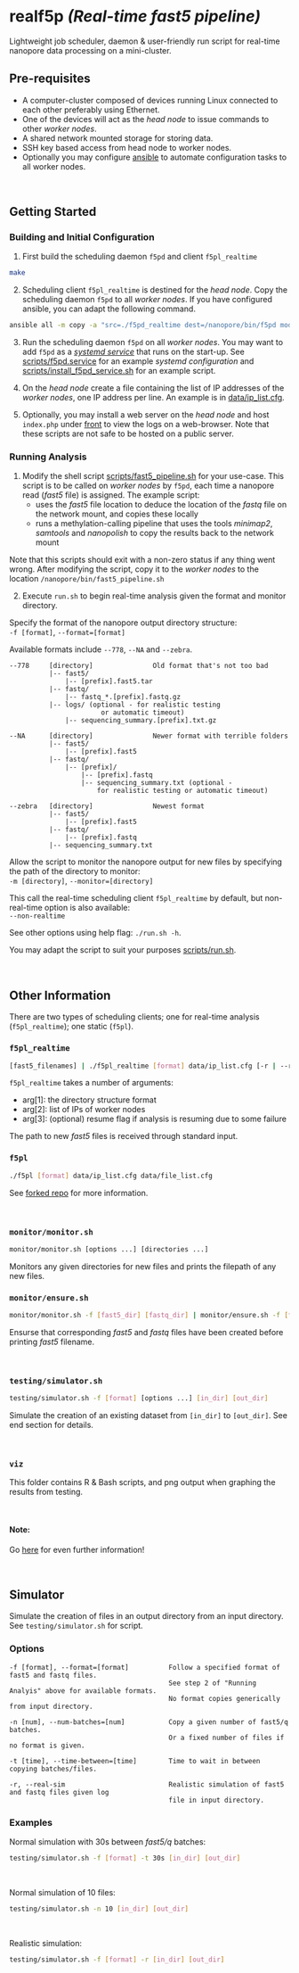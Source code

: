 # **realf5p** *(Real-time fast5 pipeline)*

Lightweight job scheduler, daemon & user-friendly run script for real-time nanopore data processing on a mini-cluster.

## Pre-requisites

- A computer-cluster composed of devices running Linux connected to each other preferably using Ethernet.
- One of the devices will act as the *head node* to issue commands to other *worker nodes*.
- A shared network mounted storage for storing data.
- SSH key based access from head node to worker nodes.
- Optionally you may configure [ansible](https://docs.ansible.com/ansible/latest/index.html) to automate configuration tasks to all worker nodes.

</br>

## Getting Started

### Building and Initial Configuration

1. First build the scheduling daemon `f5pd` and client `f5pl_realtime`

```sh
make
```

2. Scheduling client `f5pl_realtime` is destined for the *head node*. Copy the scheduling daemon `f5pd` to all *worker nodes*. If you have configured ansible, you can adapt the following command.

```sh
ansible all -m copy -a "src=./f5pd_realtime dest=/nanopore/bin/f5pd mode=0755"
```

3. Run the scheduling daemon `f5pd` on all *worker nodes*. You may want to add `f5pd` as a *[systemd service](http://manpages.ubuntu.com/manpages/cosmic/man5/systemd.service.5.html)* that runs on the start-up. See [scripts/f5pd.service](https://github.com/sashajenner/realf5p/blob/master/scripts/f5pd.service) for an example *systemd configuration* and  [scripts/install_f5pd_service.sh](https://github.com/sashajenner/realf5p/blob/master/scripts/install_f5pd_service.sh) for an example script.

4. On the *head node* create a file containing the list of IP addresses of the *worker nodes*, one IP address per line. An example is in [data/ip_list.cfg](https://github.com/sashajenner/realf5p/blob/master/data/ip_list.cfg).

5. Optionally, you may install a web server on the *head node* and host `index.php` under [front](https://github.com/sashajenner/realf5p/tree/master/front) to view the logs on a web-browser. Note that these scripts are not safe to be hosted on a public server.

### Running Analysis

1. Modify the shell script [scripts/fast5_pipeline.sh](https://github.com/sashajenner/realf5p/blob/master/scripts/fast5_pipeline.sh) for your use-case. This script is to be called on *worker nodes* by `f5pd`, each time a nanopore read (*fast5* file) is assigned. The example script:
    - uses the *fast5* file location to deduce the location of the *fastq* file on the network mount, and copies these locally
    - runs a methylation-calling pipeline that uses the tools *minimap2*, *samtools* and *nanopolish* to copy the results back to the network mount

  Note that this scripts should exit with a non-zero status if any thing went wrong. After modifying the script, copy it to the *worker nodes* to the location `/nanopore/bin/fast5_pipeline.sh`

2. Execute `run.sh` to begin real-time analysis given the format and monitor directory.

Specify the format of the nanopore output directory structure:</br>
  `-f [format]`, `--format=[format]`</br>

  Available formats include `--778`, `--NA` and `--zebra`.
      
    --778     [directory]               Old format that's not too bad
              |-- fast5/
                  |-- [prefix].fast5.tar
              |-- fastq/
                  |-- fastq_*.[prefix].fastq.gz
              |-- logs/ (optional - for realistic testing
                           or automatic timeout)
                  |-- sequencing_summary.[prefix].txt.gz
           
    --NA      [directory]               Newer format with terrible folders
              |-- fast5/
                  |-- [prefix].fast5
              |-- fastq/
                  |-- [prefix]/
                      |-- [prefix].fastq
                      |-- sequencing_summary.txt (optional - 
                          for realistic testing or automatic timeout)
  
    --zebra   [directory]               Newest format
              |-- fast5/
                  |-- [prefix].fast5
              |-- fastq/
                  |-- [prefix].fastq
              |-- sequencing_summary.txt
              
Allow the script to monitor the nanopore output for new files by specifying the path of the directory to monitor:</br>
`-m [directory]`, `--monitor=[directory]`

This call the real-time scheduling client `f5pl_realtime` by default, but non-real-time option is also available:</br>
`--non-realtime`

See other options using help flag: `./run.sh -h`.

You may adapt the script to suit your purposes [scripts/run.sh](https://github.com/sashajenner/realf5p/blob/master/run.sh).

</br>

## Other Information

There are two types of scheduling clients; one for real-time analysis (`f5pl_realtime`); one static (`f5pl`).

### `f5pl_realtime`

```sh
[fast5_filenames] | ./f5pl_realtime [format] data/ip_list.cfg [-r | --resume]
```

`f5pl_realtime` takes a number of arguments:
  - arg[1]: the directory structure format
  - arg[2]: list of IPs of worker nodes
  - arg[3]: (optional) resume flag if analysis is resuming due to some failure
  
The path to new *fast5* files is received through standard input.

### `f5pl`

```sh
./f5pl [format] data/ip_list.cfg data/file_list.cfg
```

See [forked repo](https://github.com/hasindu2008/f5p) for more information.

</br>

### `monitor/monitor.sh`

```sh
monitor/monitor.sh [options ...] [directories ...]
```

Monitors any given directories for new files and prints the filepath of any new files.

### `monitor/ensure.sh`

```sh
monitor/monitor.sh -f [fast5_dir] [fastq_dir] | monitor/ensure.sh -f [format]
```

Ensurse that corresponding *fast5* and *fastq* files have been created before printing *fast5* filename.

</br>

### `testing/simulator.sh`

```sh
testing/simulator.sh -f [format] [options ...] [in_dir] [out_dir]
```

Simulate the creation of an existing dataset from `[in_dir]` to `[out_dir]`. See end section for details.

</br>

### `viz` 
This folder contains R & Bash scripts, and png output when graphing the results from testing.

</br>

#### Note:
Go <a href="https://docs.google.com/document/d/1-2RCcfGXeqRvT5TlAIgXEg3VJ8hkq5JAGduU6x45RF0/edit" target="_blank">here</a> for even further information!

</br>

## Simulator

Simulate the creation of files in an output directory from an input directory. See `testing/simulator.sh` for script.

### Options

    -f [format], --format=[format]          Follow a specified format of fast5 and fastq files. 
                                            See step 2 of "Running Analyis" above for available formats.
                                            No format copies generically from input directory.
                                            
    -n [num], --num-batches=[num]           Copy a given number of fast5/q batches.
                                            Or a fixed number of files if no format is given.
                                            
    -t [time], --time-between=[time]        Time to wait in between copying batches/files.
    
    -r, --real-sim                          Realistic simulation of fast5 and fastq files given log
                                            file in input directory.
                                           
### Examples

Normal simulation with 30s between *fast5/q* batches:
</br>

```sh
testing/simulator.sh -f [format] -t 30s [in_dir] [out_dir]
```
</br>

Normal simulation of 10 files:
</br>

```sh
testing/simulator.sh -n 10 [in_dir] [out_dir]
```

</br>

Realistic simulation:
</br>

```sh
testing/simulator.sh -f [format] -r [in_dir] [out_dir]
```
